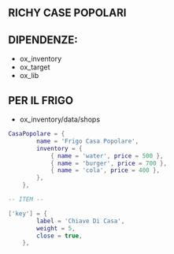 ## RICHY CASE POPOLARI



## DIPENDENZE:

* ox_inventory
* ox_target
* ox_lib


## PER IL FRIGO
* ox_inventory/data/shops
```Lua
CasaPopolare = {
		name = 'Frigo Casa Popolare',
		inventory = {
			{ name = 'water', price = 500 },
			{ name = 'burger', price = 700 },
			{ name = 'cola', price = 400 },
		},
	},

-- ITEM --

['key'] = {
		label = 'Chiave Di Casa',
		weight = 5,
		close = true,
	},
